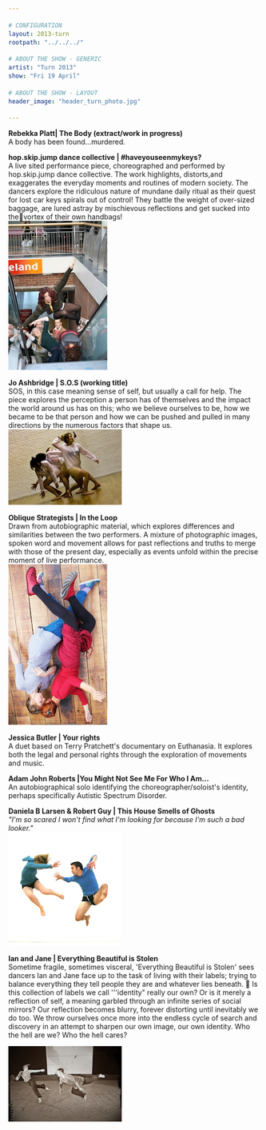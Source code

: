 ```yaml
---

# CONFIGURATION
layout: 2013-turn
rootpath: "../../../"

# ABOUT THE SHOW - GENERIC
artist: "Turn 2013"
show: "Fri 19 April"

# ABOUT THE SHOW - LAYOUT
header_image: "header_turn_photo.jpg"

---
```


**Rebekka Platt| The Body (extract/work in progress)**    
A body has been found...murdered.   

**hop.skip.jump dance collective | #haveyouseenmykeys?**    
A live sited performance piece, choreographed and performed by hop.skip.jump dance collective. The work highlights, distorts,and exaggerates the everyday moments and routines of modern society. The dancers explore the ridiculous nature of mundane daily ritual as their quest for lost car keys spirals out of control! They battle the weight of over-sized baggage, are lured astray by mischievous reflections and get sucked into thevortex of their own handbags!    
![hop.skip.jump](hopskipjump.jpg)    

**Jo Ashbridge | S.O.S (working title)**   
SOS, in this case meaning sense of self, but usually a call for help. The piece explores the perception a person has of themselves and the impact the world around us has on this; who we believe ourselves to be, how we became to be that person and how we can be pushed and pulled in many directions by the numerous factors that shape us.    
![Jo Ashbridge](joashbridge.jpg)    

**Oblique Strategists | In the Loop**    
Drawn from autobiographic material, which explores differences and similarities between the two performers. A mixture of photographic images, spoken word and movement allows for past reflections and truths to merge with those of the present day, especially as events unfold within the precise moment of live performance.    
 ![Oblique Strategists](oblique.jpg)    
      
**Jessica Butler | Your rights**   
A duet based on Terry Pratchett's documentary on Euthanasia. It explores both the legal and personal rights through the exploration of movements and music.    

**Adam John Roberts |You Might Not See Me For Who I Am...**    
An autobiographical solo identifying the choreographer/soloist's identity, perhaps specifically Autistic Spectrum Disorder.     

**Daniela B Larsen & Robert Guy |	This House Smells of Ghosts**    
*"I'm so scared I won't find what I'm looking for because I'm such a bad looker."*    
![Daniela B Larsen & Robert Guy](daniela.jpg)    

**Ian and Jane | Everything Beautiful is Stolen**    
Sometime fragile, sometimes visceral, 'Everything Beautiful is Stolen' sees dancers Ian and Jane face up to the task of living with their labels; trying to balance everything they tell people they are and whatever lies beneath.    
Is this collection of labels we call '''identity" really our own? Or is it merely a reflection of self, a meaning garbled through an infinite series of social mirrors?  Our reflection becomes blurry, forever distorting until inevitably we do too. We throw ourselves once more into the endless cycle of search and discovery in an attempt to sharpen our own image, our own identity. Who the hell are we? Who the hell cares?    

![Ian and Jane](ian_and_jane.jpg)    

